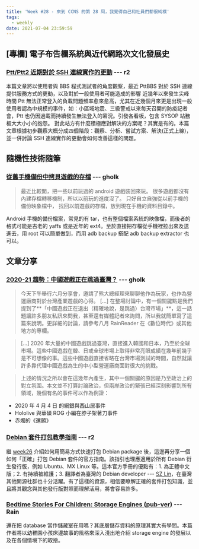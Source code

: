 ```yaml
---
title: 'Week #28 - 來到 CCNS 的第 28 周，我覺得自己和社員們都很純樸'
tags:
  - weekly
date: 2021-07-04 23:59:59
---
```


## [專欄] 電子布告欄系統與近代網路次文化發展史
### [Ptt/Ptt2 近期對於 SSH 連線實作的更動](https://blog.clam.ml/2021/07/04/ptt-is-testing-new-sshd/) --- r2
本篇文章將以使用者與 BBS 程式測試者的角度觀察，最近 PttBBS 對於 SSH 連線提供服務方式的更動，以及對於一般使用者可能造成的影響
近幾年以來發生尖峰時間 Ptt 無法正常登入的負載問題頻率愈來愈高，尤其在近幾個月來更是出現一般使用者認為中規模的事件，如：小區域地震、三級警戒以來每天召開的防疫記者會，Ptt 也仍因過載而持續發生無法登入的窘況。引發各看板，包含 SYSOP 站務板大大小小的抱怨。
對此站方有什麼積極應對解決的方案呢？其實是有的。本篇文章根據初步觀察大概分成四個階段：觀察、分析、嘗試方案、解決(正式上線)，並一併討論 SSH 連線實作的更動會如何改善這樣的問題。

## 隨機性技術隨筆
### [從舊手機備份中拷貝遊戲的存檔](http://gholk.github.io/android-copy-game-save-data.html) --- gholk
> 最近比較閒，把一些以前玩過的 android 遊戲裝回來玩。 很多遊戲都沒有內建存檔轉移機制，所以以前玩的進度沒了。 只好自立自強從以前手機的備份映象檔中， 找回以前遊戲的存檔，放到現在手機的資料目錄中。

Android 手機的備份檔案，常見的有 tar，也有整個檔案系統的映像檔，而後者的格式可能是古老的 yaffs 或是近年的 ext4。至於直接把存檔從手機裡拉出來及送進去，用 root 可以簡單做到，而用 adb backup 搭配 adb backup extractor 也可以。

## 文章分享
### [2020-21 趨勢：中國遊戲正在跳過臺灣？](http://www.u-acg.com/archives/25160) --- gholk
> 今天下午舉行六月分享會，邀請了熊大總經理來聊聊他作為玩家，也作為營運廠商對於台灣產業遊戲的心得。
[...]
在整場討論中，有一個關鍵點是我們提到了**「中國遊戲正在退出（精確地說，是跳過）台灣市場」**，這一話題讓許多朋友私訊來問我，甚至還有媒體記者來詢問，所以我就簡單寫了這篇來說明。更詳細的討論，請參考八月 RainReader 在《數位時代》或其他地方的專欄。

> [...] 2020 年大量的中國遊戲跳過臺灣，直接進入韓國和日本，乃至於全球市場。這些中國遊戲在韓、日或全球市場上取得非常亮眼成績在幾年前幾乎是不可想像的事。這些中國遊戲直接省略在台灣市場測試的時間，自然就讓許多靠代理中國遊戲為生的中小型營運廠商面對很大的挑戰。

> 上述的情況之所以會在這幾年內產生，其中一個關鍵的原因是乃至政治上的對立氛圍。本文並不打算討論政治，但兩岸政治的緊張已經深刻影響到所有領域，幾個有名的事件可以作為例證：

* 2020 年 4 月 4 日 的網銀與西山居事件
* Hololive 與華碩 ROG 小編在脖子架著刀事件
* 赤燭的《還願》

### [Debian 套件打包教學指南](https://www.debian.org/doc/manuals/packaging-tutorial/packaging-tutorial.zh_TW.pdf) --- r2

繼 [week26](/week26) 介紹如何用簡易方式快速打包 Debian package 後，這邊再分享一個如何「正確」打包 Debian 套件的官方指南。該指引也理應適用於所有 Debian 衍生發行版，例如 Ubuntu、MX Linux 等。這本官方手冊的優點有：1. 為正體中文版；2. 有持續被維護；3. 翻譯者為臺灣的 Debian developer --- [SZ Lin](https://www.linkedin.com/in/szlin)，在臺灣其他開源社群也十分活躍。有了這樣的資源，相信要瞭解正確的套件打包知識，並且將其觀念與其他發行版對照而理解活用，將會容易許多。

### [Bedtime Stories For Children: Storage Engines (pub-ver)](https://docs.google.com/presentation/d/14KkpQamsTSxhvliYUUXOGAQ_C61v0BHsefZ344HUGB8/edit?fbclid=IwAR2neFF1P8kcdk_afCYRGljXuqLIOnI_cAEANwGoVHx7X-RtJ0LxWcwU0E0#slide=id.p) --- Rain

還在把 database 當作儲藏室在用嗎？其底層儲存資料的原理其實大有學問。本篇作者將以幼稚園小孩床邊故事的風格來深入淺出地介紹 storage engine 的發展以及在各個情境下的取捨。
